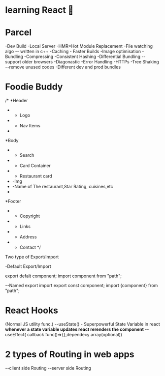 # learning React 🙌

# Parcel
-Dev Build
-Local Server
-HMR=Hot Module Replacement
-File watching algo -- written in c++
-Caching - Faster Builds
-Image optimisation
-Bundling
-Compressing
-Consistent Hashing
-Differential Bundling -- support older browsers
-Diagonastic
-Error Handling
-HTTPs
-Tree Shaking --remove unused codes
-Different dev and prod bundles



# Foodie Buddy
/*
 *Header
 * - Logo
 * - Nav Items
 *
 *Body
 * - Search
 * - Card Container
 *   - Restaurant card
 *   -Img
 *   -Name of The restaurant,Star Rating, cuisines,etc
 *
 *Footer
 * - Copyright
 * - Links
 * - Address
 * - Contact
 */

Two type of Export/Import

-Default Export/Import

export defalt component;
import component from "path";

--Named export import
export const component;
import {component} from "path";

# React Hooks
(Normal JS utility func.)
--useState() - Superpowerful State Variable in react
**whenever a state variable updates react rerenders the component**
--useEffect( callback func()=>{},dependecy array(optional))


# 2 types of Routing in web apps
--client side Routing
--server side Routing

 
